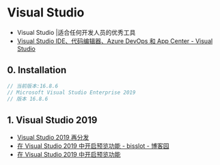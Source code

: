 # Visual Studio

- Visual Studio |适合任何开发人员的优秀工具
- [Visual Studio IDE、代码编辑器、Azure DevOps 和 App Center - Visual Studio](https://visualstudio.microsoft.com/zh-hans/)

## 0. Installation

```c#
// 当前版本:16.8.6
// Microsoft Visual Studio Enterprise 2019
// 版本 16.8.6

```

## 1. Visual Studio 2019

- [Visual Studio 2019 再分发](https://docs.microsoft.com/zh-cn/visualstudio/releases/2019/redistribution)
- [在 Visual Studio 2019 中开启预览功能 - bisslot - 博客园](https://www.cnblogs.com/bisslot/p/11319649.html)
- [在 Visual Studio 2019 中开启预览功能](https://www.bilibili.com/video/BV11541147Be?from=search&seid=1729208585100374604)
